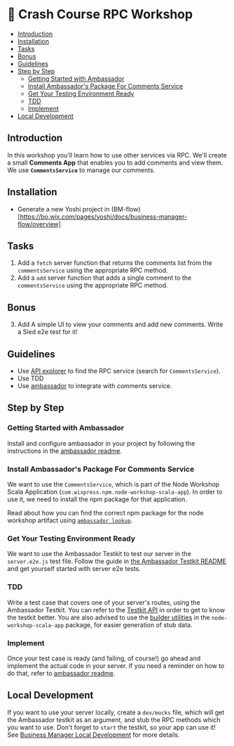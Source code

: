 # 📠 Crash Course RPC Workshop

- [Introduction](#introduction)
- [Installation](#installation)
- [Tasks](#tasks)
- [Bonus](#bonus)
- [Guidelines](#guidelines)
- [Step by Step](#step-by-step)
  * [Getting Started with Ambassador](#getting-started-with-ambassador)
  * [Install Ambassador's Package For Comments Service](#install-ambassadors-package-for-comments-service)
  * [Get Your Testing Environment Ready](#get-your-testing-environment-ready)
  * [TDD](#tdd)
  * [Implement](#implement)
- [Local Development](#local-development)

## Introduction

In this workshop you'll learn how to use other services via RPC. We'll create a small **Comments App** that enables you to add comments and view them. We use **`CommentsService`** to manage our comments.

## Installation

* Generate a new Yoshi project in (BM-flow)[https://bo.wix.com/pages/yoshi/docs/business-manager-flow/overview]

## Tasks

1. Add a `fetch` server function that returns the comments list from the `commentsService` using the appropriate RPC method.
2. Add a `add` server function that adds a single comment to the `commentsService` using the appropriate RPC method.

## Bonus

3. Add A simple UI to view your comments and add new comments. Write a Sled e2e test for it!

## Guidelines

* Use [API explorer](https://pbo.wixpress.com/wix-api-explorer) to find the RPC service (search for `CommentsService`).
* Use TDD
* Use [ambassador](https://github.com/wix-private/ambassador) to integrate with comments service.

## Step by Step
### Getting Started with Ambassador
Install and configure ambassador in your project by following the instructions in the [ambassador readme](https://github.com/wix-private/ambassador#usage).

### Install Ambassador's Package For Comments Service
We want to use the `CommentsService`, which is part of the Node Workshop Scala Application (`com.wixpress.npm.node-workshop-scala-app`). In order to use it, we need to install the npm package for that application.

Read about how you can find the correct npm package for the node workshop artifact using [`ambassador lookup`](https://github.com/wix-private/ambassador#adding-dependencies).

### Get Your Testing Environment Ready
We want to use the Ambassador Testkit to test our server in the `server.e2e.js` test file. Follow the guide in [the Ambassador Testkit README](https://github.com/wix-private/ambassador-testkit#integration-tests-server-e2e) and get yourself started with server e2e tests.

### TDD
Write a test case that covers one of your server's routes, using the Ambassador Testkit. You can refer to the [Testkit API](https://github.com/wix-private/ambassador-testkit#api) in order to get to know the testkit better. You are also advised to use the [builder utilities](https://github.com/wix-private/ambassador#builder-utilities) in the `node-workshop-scala-app` package, for easier generation of stub data.

### Implement
Once your test case is ready (and failing, of course!) go ahead and implement the actual code in your server. If you need a reminder on how to do that, refer to [ambassador readme](https://github.com/wix-private/ambassador#using-rpc-servers-in-your-code).

## Local Development
If you want to use your server locally, create a `dev/mocks` file, which will get the Ambassador testkit as an argument, and stub the RPC methods which you want to use. Don't forget to `start` the testkit, so your app can use it! See [Business Manager Local Development](https://bo.wix.com/pages/yoshi/docs/business-manager-flow/yoshi-server#local-development) for more details.
